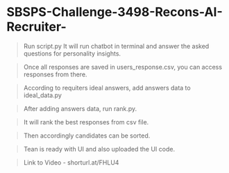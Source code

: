 # SBSPS-Challenge-3498-Recons-AI-Recruiter-
> Run script.py It will run chatbot in terminal and answer the asked questions for personality insights.

> Once all responses are saved in users_response.csv, you can access responses from there.

> According to requiters ideal answers, add answers data to ideal_data.py

> After adding answers data, run rank.py. 

> It will rank the best responses from csv file.

> Then accordingly candidates can be sorted.

> Tean is ready with UI and also uploaded the UI code.

> Link to Video - shorturl.at/FHLU4
